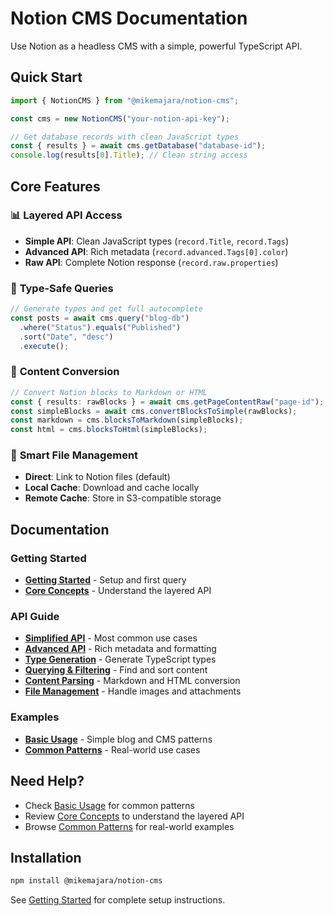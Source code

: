 # Notion CMS Documentation

Use Notion as a headless CMS with a simple, powerful TypeScript API.

## Quick Start

```typescript
import { NotionCMS } from "@mikemajara/notion-cms";

const cms = new NotionCMS("your-notion-api-key");

// Get database records with clean JavaScript types
const { results } = await cms.getDatabase("database-id");
console.log(results[0].Title); // Clean string access
```

## Core Features

### 📊 **Layered API Access**
- **Simple API**: Clean JavaScript types (`record.Title`, `record.Tags`)
- **Advanced API**: Rich metadata (`record.advanced.Tags[0].color`)
- **Raw API**: Complete Notion response (`record.raw.properties`)

### 🎯 **Type-Safe Queries**
```typescript
// Generate types and get full autocomplete
const posts = await cms.query("blog-db")
  .where("Status").equals("Published")
  .sort("Date", "desc")
  .execute();
```

### 🔄 **Content Conversion**
```typescript
// Convert Notion blocks to Markdown or HTML
const { results: rawBlocks } = await cms.getPageContentRaw("page-id");
const simpleBlocks = await cms.convertBlocksToSimple(rawBlocks);
const markdown = cms.blocksToMarkdown(simpleBlocks);
const html = cms.blocksToHtml(simpleBlocks);
```

### 📁 **Smart File Management**
- **Direct**: Link to Notion files (default)
- **Local Cache**: Download and cache locally
- **Remote Cache**: Store in S3-compatible storage

## Documentation

### Getting Started
- **[Getting Started](./getting-started.md)** - Setup and first query
- **[Core Concepts](./core-concepts.md)** - Understand the layered API

### API Guide
- **[Simplified API](./api-guide/simplified-api.md)** - Most common use cases
- **[Advanced API](./api-guide/advanced-api.md)** - Rich metadata and formatting
- **[Type Generation](./api-guide/type-generation.md)** - Generate TypeScript types
- **[Querying & Filtering](./api-guide/querying-and-filtering.md)** - Find and sort content
- **[Content Parsing](./api-guide/content-parsing.md)** - Markdown and HTML conversion
- **[File Management](./api-guide/file-management.md)** - Handle images and attachments

### Examples
- **[Basic Usage](./examples/basic-usage.md)** - Simple blog and CMS patterns
- **[Common Patterns](./examples/common-patterns.md)** - Real-world use cases

## Need Help?

- Check [Basic Usage](./examples/basic-usage.md) for common patterns
- Review [Core Concepts](./core-concepts.md) to understand the layered API
- Browse [Common Patterns](./examples/common-patterns.md) for real-world examples

## Installation

```bash
npm install @mikemajara/notion-cms
```

See [Getting Started](./getting-started.md) for complete setup instructions.